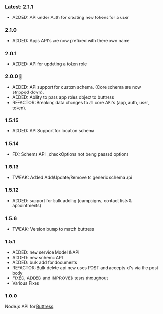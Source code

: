 ### Latest: 2.1.1
- ADDED: API under Auth for creating new tokens for a user
### 2.1.0
- ADDED: Apps API's are now prefixed with there own name
### 2.0.1
- ADDED: API for updating a token role
### 2.0.0 :tada:
- ADDED: API support for custom schema. (Core schema are now stripped down).
- ADDED: Ability to pass app roles object to buttress
- REFACTOR: Breaking data changes to all core API's (app, auth, user, token).

### 1.5.15
- ADDED: API Support for location schema

### 1.5.14
- FIX: Schema API _checkOptions not being passed options

### 1.5.13
- TWEAK: Added Add/Update/Remove to generic schema api

### 1.5.12
- ADDED: support for bulk adding (campaigns, contact lists & appointments)

### 1.5.6
- TWEAK: Version bump to match buttress

### 1.5.1
- ADDED: new service Model & API
- ADDED: new schema API
- ADDED: bulk add for documents
- REFACTOR: Bulk delete api now uses POST and accepts id's via the post body
- FIXED, ADDED and IMPROVED tests throughout
- Various Fixes

### 1.0.0
Node.js API for [Buttress](https://github.com/wearelighten/buttress-js).